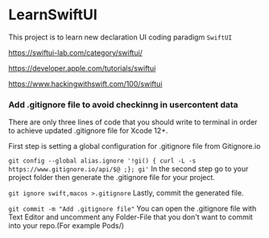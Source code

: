 # LearnSwiftUI
This project is to learn new declaration UI coding paradigm `SwiftUI`

https://swiftui-lab.com/category/swiftui/

https://developer.apple.com/tutorials/swiftui

https://www.hackingwithswift.com/100/swiftui

### Add .gitignore file to avoid checkinng in usercontent data
There are only three lines of code that you should write to terminal in order to achieve updated .gitignore file for Xcode 12+.

First step is setting a global configuration for .gitignore file from Gitignore.io

`git config --global alias.ignore '!gi() { curl -L -s https://www.gitignore.io/api/$@ ;}; gi'`
In the second step go to your project folder then generate the .gitignore file for your project.

`git ignore swift,macos >.gitignore`
Lastly, commit the generated file.

`git commit -m "Add .gitignore file"`
You can open the .gitignore file with Text Editor and uncomment any Folder-File that you don't want to commit into your repo.(For example Pods/)
